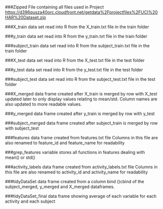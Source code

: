 ###Zipped File containing all files used in Project
https://d396qusza40orc.cloudfront.net/getdata%2Fprojectfiles%2FUCI%20HAR%20Dataset.zip 

###X_train 
data set read into R from the X_train.txt file in the train folder

###y_train
data set read into R from the y_train.txt file in the train folder

###subject_train
data set read into R from the subject_train.txt file in the train folder

###X_test
data set read into R from the X_test.txt file in the test folder

###y_test
data set read into R from the y_test.txt file in the test folder

###subject_test
data set read into R from the subject_test.txt file in the test folder

###X_merged 
data frame created after X_train is merged by row with X_test
updated later to only display values relating to mean/std. Column names are also updated to more readable values.

###y_merged 
data frame created after y_train is merged by row with y_test

###subject_merged 
data frame created after subject_train is merged by row with subject_test


###features 
data frame created from features.txt file
Columns in this file are also renamed to feature_id and feature_name for readability

###grep_features 
variable stores all functions in features dealing with mean() or std()

###activity_labels 
data frame created from activity_labels.txt file
Columns in this file are also renamed to activity_id and activity_name for readability

###tidyDataSet 
data frame created from a column bind ()cbind of the subject_merged, y_merged and X_merged dataframes.

###tidyDataSet_final 
data frame showing average of each variable for each activity and each subject


